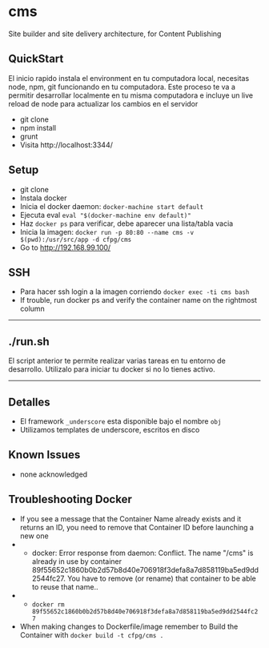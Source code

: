 # cms
Site builder and site delivery architecture, for Content Publishing

## QuickStart
El inicio rapido instala el environment en tu computadora local, necesitas node, npm, git funcionando en tu computadora. Este proceso te va a permitir desarrollar localmente en tu misma computadora e incluye un live reload de node para actualizar los cambios en el servidor
- git clone
- npm install
- grunt
- Visita http://localhost:3344/

## Setup
- git clone
- Instala docker 
- Inicia el docker daemon: `docker-machine start default`
- Ejecuta eval `eval "$(docker-machine env default)"`
- Haz `docker ps` para verificar, debe aparecer una lista/tabla vacia
- Inicia la imagen: `docker run -p 80:80 --name cms -v $(pwd):/usr/src/app -d cfpg/cms`
- Go to http://192.168.99.100/

## SSH
- Para hacer ssh login a la imagen corriendo `docker exec -ti cms bash`
- If trouble, run docker ps and verify the container name on the rightmost column

*** 

## ./run.sh
El script anterior te permite realizar varias tareas en tu entorno de desarrollo. Utilizalo para iniciar tu docker si no lo tienes activo.

***

## Detalles
- El framework `_underscore` esta disponible bajo el nombre `obj`
- Utilizamos templates de underscore, escritos en disco

## Known Issues
- none acknowledged

## Troubleshooting Docker
- If you see a message that the Container Name already exists and it returns an ID, you need to remove that Container ID before launching a new one
- - docker: Error response from daemon: Conflict. The name "/cms" is already in use by container 89f55652c1860b0b2d57b8d40e706918f3defa8a7d858119ba5ed9dd2544fc27. You have to remove (or rename) that container to be able to reuse that name..
- - `docker rm 89f55652c1860b0b2d57b8d40e706918f3defa8a7d858119ba5ed9dd2544fc27`
- When making changes to Dockerfile/image remember to Build the Container with `docker build -t cfpg/cms .`